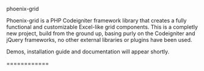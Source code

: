 phoenix-grid

Phoenix-grid is a PHP Codeigniter framework library that creates a fully functional and customizable Excel-like grid components.
This is a completly new project, build from the ground up, basing purly on the Codeigniter and jQuery frameworks, no other external libraries or plugins have been used. 

Demos, installation guide and documentation will appear shortly.

============